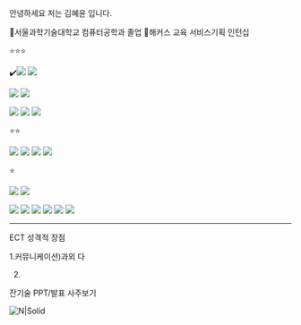 안녕하세요 저는 김혜윤 입니다.

🏫서울과학기술대학교 컴퓨터공학과 졸업
🏢해커스 교육 서비스기획 인턴십 


⭐⭐⭐


✔️<img src="https://img.shields.io/badge/Python-%233776AB?style=for-the-badge&logo=Python&logoColor=white"> 
<img src="https://img.shields.io/badge/NLP-%23646B8C?style=for-the-badge"> 

<img src="https://img.shields.io/badge/Selenium-%2343B02A?style=for-the-badge&logo=Selenium&logoColor=white"> <img src="https://img.shields.io/badge/BeautifulSoup-%23377091?style=for-the-badge&logo=BeautifulSoup&logoColor=white">

<img src="https://img.shields.io/badge/Flutter-%2302569B?style=for-the-badge&logo=Flutter&logoColor=white">
<img src="https://img.shields.io/badge/C-%2300599C?style=for-the-badge&logo=C&logoColor=white">
<img src="https://img.shields.io/badge/JavaScript-%23F7DF1E?style=for-the-badge&logo=JavaScript&logoColor=black">


⭐⭐

<img src="https://img.shields.io/badge/MySQL-%234479A1?style=for-the-badge&logo=MySQL&logoColor=white"> 

<img src="https://img.shields.io/badge/Java-%23ED8B00?style=for-the-badge&logo=Java&logoColor=white"> 
<img src="https://img.shields.io/badge/JMeter-%23D24939?style=for-the-badge&logo=apachejmeter&logoColor=white">

<img src="https://img.shields.io/badge/C++-%2300599C?style=for-the-badge&logo=C%2B%2B&logoColor=white">

⭐

 <img src="https://img.shields.io/badge/Node.js-%23339933?style=for-the-badge&logo=Node.js&logoColor=white">  <img src="https://img.shields.io/badge/Apache_Spark-%23E25A1C?style=for-the-badge&logo=apachespark&logoColor=white">


 <img src="https://img.shields.io/badge/PostgreSQL-%23336791?style=for-the-badge&logo=postgresql&logoColor=white"> <img src="https://img.shields.io/badge/GRE-%23646B8C?style=for-the-badge"> <img src="https://img.shields.io/badge/Hadoop-%23FDB813?style=for-the-badge&logo=apachehadoop&logoColor=black"> <img src="https://img.shields.io/badge/Linux-%23FCC624?style=for-the-badge&logo=linux&logoColor=black"> <img src="https://img.shields.io/badge/AWS-%23FF9900?style=for-the-badge&logo=amazonaws&logoColor=white"> <img src="https://img.shields.io/badge/Docker-%232496ED?style=for-the-badge&logo=docker&logoColor=white">


-------- 


ECT 
성격적 장점 

1.커뮤니케이션)과외 다 

2. 

잔기술 
PPT/발표 
사주보기 

![N|Solid](https://i.imgur.com/56QYiUM.gif)



